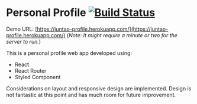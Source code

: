 # Personal Profile [![Build Status](https://travis-ci.org/juntao-dev/profile.svg?branch=master)](https://travis-ci.org/juntao-dev/profile)

Demo URL: [https://juntao-profile.herokuapp.com/](https://juntao-profile.herokuapp.com/)
(_Note: It might require a minute or two for the server to run._)

This is a personal profile web app developed using:

- React
- React Router
- Styled Component

Considerations on layout and responsive design are implemented. Design is not fantastic at this point and has much room for future improvement.
